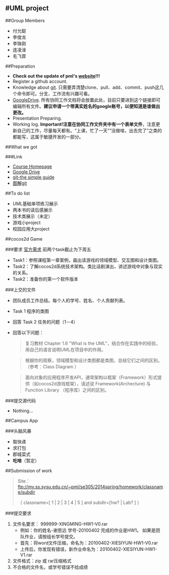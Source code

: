 #UML project
----------------------
##Group Members
- 付允聪
- 李俊龙
- 李珠刚
- 连凌淦
- 毛飞霏

##Preparation
* **Check out the update of pml's [website](http://ss.sysu.edu.cn/~pml/SE305/2014spring/)!!!**
* Register a github account.
* Knowledge about [git](http://rogerdudler.github.io/git-guide/index.zh.html).  只需要弄清楚clone、pull、add、commit、push这几个命令即可。分支、工作流有兴趣可看。
* [GoogleDrive](https://drive.google.com/folderview?id=0B34ZdvcqlZwIUXZra014OG9ZM1U&usp=sharing). 所有协同工作文档将会放置此处，目前只要进到这个链接即可编辑所有文件。**建议申请一个带真实姓名的google账号，以便知道是谁做出更改。**
* Presentation Preparing.
* Working log. **Important!**注意在协同工作文件夹中有一个**表单文件**，注意更新自己的工作，尽量每天都有。“上课，忙了一天”“没做啥，出去完了”之类的都能写，这属于敏捷开发的一部分。

##What we got

###Link
- [Course Homepage](http://ss.sysu.edu.cn/~pml/SE305/2014spring/)
- [Google Drive](https://drive.google.com/folderview?id=0B34ZdvcqlZwIUXZra014OG9ZM1U&usp=sharing)
- [git-the simple guide](http://rogerdudler.github.io/git-guide/index.zh.html)
- [图解git](http://marklodato.github.io/visual-git-guide/index-zh-cn.html)

##To do list
* UML基础单项练习展示
* 两本书的读后感展示
* 技术类展示（未定）
* 游戏小project
* 校园应用大project

##cocos2d Game

###要求 [官方需求](http://ss.sysu.edu.cn/~pml/SE305/2014spring/hw_lab_game1.html)
    前两个task截止为下周五
- Task1：参照课程第一章案例，画出该游戏的领域模型、交互图和设计类图。
- Task2：了解cocos2d系统技术架构。类比话剧演出，讲述游戏中对象与现实的关系。
- Task2：准备你的第一个软件版本

###上交的文件
- 团队成员工作总结。每个人的学号、姓名、个人贡献列表。
- Task 1 程序的类图
- 回答 Task 2 任务的问题（1－4）
- 回答以下问题：

    > 复习教材 Chapter 1.6 "What is the UML"，结合你在实践中的经验，用自己的语言说明UML在项目中的作用。

    > 根据你的观察，领域模型和设计类图都是类图，总结它们之间的区别。（参考：Class Diagram ）

    > 面向对象的应用程序开发API，通常架构以框架（Framework）形式提供（如cocos2d游戏框架），请述说 Framework(Archecture) 与 Function Library （程序库）之间的区别。

###提交源代码
- Nothing...

##Campus App

###头脑风暴
- 取快递
- 求打包
- 郡城菜式
- **吃啥**（暂定）

##Submission of work
> Site：ftp://my.ss.sysu.edu.cn/~pml/se305/2014spring/homework/classname/subdir 
> 
> （ classname=[ 1 | 2 | 3 | 4 | 5 ] and subdir=[hw? | Lab? ] ）


###提交要求
1. 文件名要求： 999999-XINGMING-HW1-V0.rar 
    * 例如：你的姓名-谢思远 学号-20100402 完成的作业是HW1。 如果是团队作业，请按组长学号提交。
    * 首先：将word文件压缩，命名为：20100402-XIESIYUN-HW1-V0.rar
    * 上传后，你发现有错误，新作业命名为：20100402-XIESIYUN-HW1-V1.rar
2. 文件格式：zip 或 rar压缩格式
3. 不合格的文件名，或学号错误不给成绩
